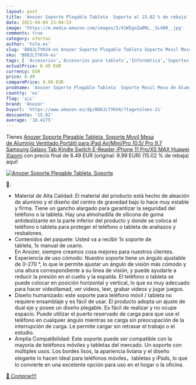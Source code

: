 ```yaml
---
layout: post
title: 'Anozer Soporte Plegable Tableta  Soporte al 15.02 % de rebaja'
date: 2021-04-04 23:04:53
image: 'https://m.media-amazon.com/images/I/41WIgoZw0RL._SL400_.jpg'
comments: true
category: ofertas
author: 'tole.es'
slug: 'B08JLTYKV4-es Anozer Soporte Plegable Tableta Soporte Movil Mesa de...'
sku: 'B08JLTYKV4-es'
tags: [ 'Accesorios','Accesorios para tablets','Informática','Soportes para tablets','anozer','ipad','iphone', ]
actualPrice: 8.49 EUR
currency: EUR
price: 8.49
comparePrice: 9.99 EUR
prodname: 'Anozer Soporte Plegable Tableta  Soporte Movil Mesa de Aluminio Ventilado Portátil para iPad Air/Mini/Pro 10.5/ Pro 9.7 Samsung Galaxy Tab Kindle Switch E-Reader iPhone 11 Pro/XS MAX Huawei Xiaomi'
country: 'es'
flag: '🇪🇸'
brand: 'Anozer'
buyurl: 'https://www.amazon.es/dp/B08JLTYKV4/?tag=tolees-21'
descuento: '15.02'
average: '10.4275'
---
```


Tienes [Anozer Soporte Plegable Tableta  Soporte Movil Mesa de Aluminio Ventilado Portátil para iPad Air/Mini/Pro 10.5/ Pro 9.7 Samsung Galaxy Tab Kindle Switch E-Reader iPhone 11 Pro/XS MAX Huawei Xiaomi](https://www.amazon.es/dp/B08JLTYKV4/?tag=tolees-21) con precio final de  8.49 EUR (original: 9.99 EUR) (15.02 %  de rebaja) aqui!

[![Anozer Soporte Plegable Tableta  Soporte](https://m.media-amazon.com/images/I/41WIgoZw0RL._SL400_.jpg)](https://www.amazon.es/dp/B08JLTYKV4/?tag=tolees-21)

🔎:

- Material de Alta Calidad: El material del producto está hecho de aleación de aluminio y el diseño del centro de gravedad bajo lo hace muy estable y firma. Tiene un gancho alargado para garantizar la seguridad del teléfono o la tableta. Hay una almohadilla de silicona de goma antideslizante en la parte inferior del producto y donde se coloca el teléfono o tableta para proteger el teléfono o tableta de arañazos y resbalones.
- Contenidos del paquete: Usted va a recibir 1x soporte de tableta, 1x manual de usario. En Anozer, siempre creamos cosa mejores para nuestros clientes.
- Experiencia de uso cómodo: Nuestro soporte tiene un ángulo ajustable de 0-270 °, lo que le permite ajustar un ángulo de visión más cómodo y una altura correspondiente a su línea de visión, y puede ayudarle a reducir la presión en el cuello y la espalda. El teléfono o tableta se puede colocar en posición horizontal y vertical, lo que es muy adecuado para hacer videollamad, ver videos, leer, grabar videos y jugar juegos.
- Diseño humanizado: este soporte para teléfono móvil / tableta no requiere ensamblaje y es fácil de usar. El producto adopta un ajuste de dual eje y posee un diseño plegable. Es fácil de realizar y no ocupe espacio. Puede utilizar el puerto reservado de carga para que use el teléfono en cualquier ángulo mientras se carga sin preocupación de la interrupción de carga. Le permite cargar sin retrasar el trabajo o el estudio.
- Amplia Compatibilidad: Este soporte puede ser compatible con la mayoría de teléfonos móviles y tabletas del mercado. Un soporte con múltiples usos. Los bordes lisos, la apariencia liviana y el diseño elegante lo hacen ideal para teléfonos móviles，tabletas y iPads, lo que lo convierte en una excelente opción para uso en el hogar o la oficina.

[🛒 Comprar!!!](https://www.amazon.es/dp/B08JLTYKV4/?tag=tolees-21)
